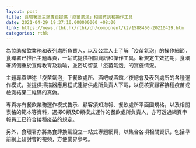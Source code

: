 ```yaml
---
layout: post
title: 食環署設主題專頁提供「疫苗氣泡」相關資訊和操作工具
date: 2021-04-29 19:37:10.000000000 +08:00
link: https://news.rthk.hk/rthk/ch/component/k2/1588460-20210429.htm
categories: rthk
---
```


為協助餐飲業務和表列處所負責人，以及公眾人士了解「疫苗氣泡」的操作細節，食環署已推出主題專頁，一站式提供相關資訊和操作工具。新規定生效初期，食環署將側重於宣傳教育及勸喻，並密切留意「疫苗氣泡」的實施情況。
 
主題專頁詳述「疫苗氣泡」下餐飲處所、酒吧或酒館／夜總會及表列處所的各種運作模式，並提供掃描器應用程式連結供處所負責人下載，以便核實顧客接種疫苗或檢測結果二維碼的真偽。

專頁亦有餐飲業務運作模式告示、顧客須知海報、餐飲處所平面圖規格，以及相關表格的範本等資料，選擇C類及D類模式運作的餐飲處所負責人，亦可透過網頁申報員工已符合接種疫苗的規定。
 
另外，食環署亦將為食肆換氣設立一站式專題網頁，以集合各項相關資訊，包括早前網上研討會的視頻，方便業界參考。
